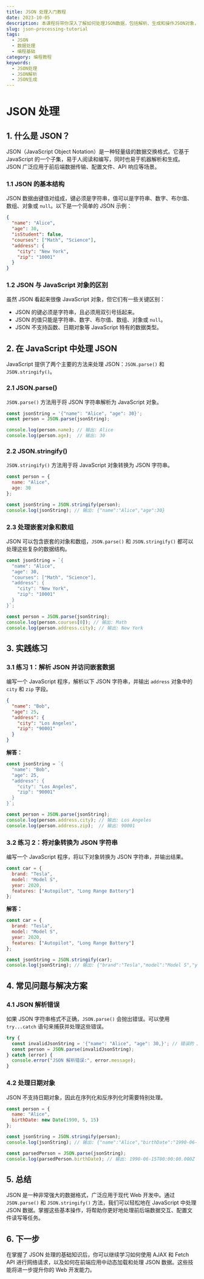```yaml
---
title: JSON 处理入门教程
date: 2023-10-05
description: 本课程将带你深入了解如何处理JSON数据，包括解析、生成和操作JSON对象，适用于初学者和中级开发者。
slug: json-processing-tutorial
tags:
  - JSON
  - 数据处理
  - 编程基础
category: 编程教程
keywords:
  - JSON处理
  - JSON解析
  - JSON生成
---
```


# JSON 处理

## 1. 什么是 JSON？

JSON（JavaScript Object Notation）是一种轻量级的数据交换格式。它基于 JavaScript 的一个子集，易于人阅读和编写，同时也易于机器解析和生成。JSON 广泛应用于前后端数据传输、配置文件、API 响应等场景。

### 1.1 JSON 的基本结构

JSON 数据由键值对组成，键必须是字符串，值可以是字符串、数字、布尔值、数组、对象或 `null`。以下是一个简单的 JSON 示例：

```json
{
  "name": "Alice",
  "age": 30,
  "isStudent": false,
  "courses": ["Math", "Science"],
  "address": {
    "city": "New York",
    "zip": "10001"
  }
}
```

### 1.2 JSON 与 JavaScript 对象的区别

虽然 JSON 看起来很像 JavaScript 对象，但它们有一些关键区别：

- JSON 的键必须是字符串，且必须用双引号括起来。
- JSON 的值只能是字符串、数字、布尔值、数组、对象或 `null`。
- JSON 不支持函数、日期对象等 JavaScript 特有的数据类型。

## 2. 在 JavaScript 中处理 JSON

JavaScript 提供了两个主要的方法来处理 JSON：`JSON.parse()` 和 `JSON.stringify()`。

### 2.1 JSON.parse()

`JSON.parse()` 方法用于将 JSON 字符串解析为 JavaScript 对象。

```javascript
const jsonString = '{"name": "Alice", "age": 30}';
const person = JSON.parse(jsonString);

console.log(person.name); // 输出: Alice
console.log(person.age);  // 输出: 30
```

### 2.2 JSON.stringify()

`JSON.stringify()` 方法用于将 JavaScript 对象转换为 JSON 字符串。

```javascript
const person = {
  name: "Alice",
  age: 30
};

const jsonString = JSON.stringify(person);
console.log(jsonString); // 输出: {"name":"Alice","age":30}
```

### 2.3 处理嵌套对象和数组

JSON 可以包含嵌套的对象和数组，`JSON.parse()` 和 `JSON.stringify()` 都可以处理这些复杂的数据结构。

```javascript
const jsonString = `{
  "name": "Alice",
  "age": 30,
  "courses": ["Math", "Science"],
  "address": {
    "city": "New York",
    "zip": "10001"
  }
}`;

const person = JSON.parse(jsonString);
console.log(person.courses[0]); // 输出: Math
console.log(person.address.city); // 输出: New York
```

## 3. 实践练习

### 3.1 练习 1：解析 JSON 并访问嵌套数据

编写一个 JavaScript 程序，解析以下 JSON 字符串，并输出 `address` 对象中的 `city` 和 `zip` 字段。

```json
{
  "name": "Bob",
  "age": 25,
  "address": {
    "city": "Los Angeles",
    "zip": "90001"
  }
}
```

**解答：**

```javascript
const jsonString = `{
  "name": "Bob",
  "age": 25,
  "address": {
    "city": "Los Angeles",
    "zip": "90001"
  }
}`;

const person = JSON.parse(jsonString);
console.log(person.address.city); // 输出: Los Angeles
console.log(person.address.zip);  // 输出: 90001
```

### 3.2 练习 2：将对象转换为 JSON 字符串

编写一个 JavaScript 程序，将以下对象转换为 JSON 字符串，并输出结果。

```javascript
const car = {
  brand: "Tesla",
  model: "Model S",
  year: 2020,
  features: ["Autopilot", "Long Range Battery"]
};
```

**解答：**

```javascript
const car = {
  brand: "Tesla",
  model: "Model S",
  year: 2020,
  features: ["Autopilot", "Long Range Battery"]
};

const jsonString = JSON.stringify(car);
console.log(jsonString); // 输出: {"brand":"Tesla","model":"Model S","year":2020,"features":["Autopilot","Long Range Battery"]}
```

## 4. 常见问题与解决方案

### 4.1 JSON 解析错误

如果 JSON 字符串格式不正确，`JSON.parse()` 会抛出错误。可以使用 `try...catch` 语句来捕获并处理这些错误。

```javascript
try {
  const invalidJsonString = '{"name": "Alice", "age": 30,}'; // 错误的 JSON 格式
  const person = JSON.parse(invalidJsonString);
} catch (error) {
  console.error("JSON 解析错误:", error.message);
}
```

### 4.2 处理日期对象

JSON 不支持日期对象，因此在序列化和反序列化时需要特别处理。

```javascript
const person = {
  name: "Alice",
  birthDate: new Date(1990, 5, 15)
};

const jsonString = JSON.stringify(person);
console.log(jsonString); // 输出: {"name":"Alice","birthDate":"1990-06-15T00:00:00.000Z"}

const parsedPerson = JSON.parse(jsonString);
console.log(parsedPerson.birthDate); // 输出: 1990-06-15T00:00:00.000Z (字符串)
```

## 5. 总结

JSON 是一种非常强大的数据格式，广泛应用于现代 Web 开发中。通过 `JSON.parse()` 和 `JSON.stringify()` 方法，我们可以轻松地在 JavaScript 中处理 JSON 数据。掌握这些基本操作，将帮助你更好地处理前后端数据交互、配置文件读写等任务。

## 6. 下一步

在掌握了 JSON 处理的基础知识后，你可以继续学习如何使用 AJAX 和 Fetch API 进行网络请求，以及如何在前端应用中动态加载和处理 JSON 数据。这些技能将进一步提升你的 Web 开发能力。